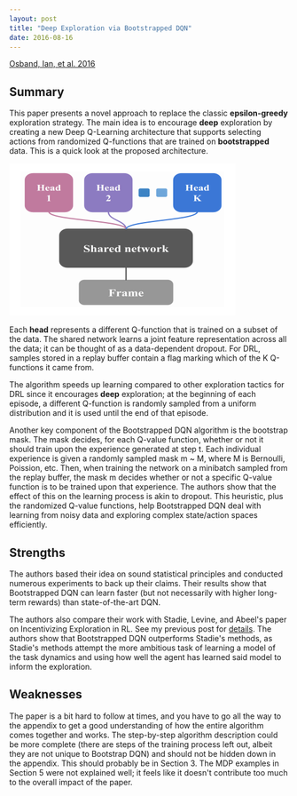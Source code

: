```yaml
---
layout: post
title: "Deep Exploration via Bootstrapped DQN"
date: 2016-08-16
---
```


[Osband, Ian, et al. 2016](http://arxiv.org/pdf/1602.04621v3.pdf)

## Summary 

This paper presents a novel approach to replace the classic **epsilon-greedy** exploration strategy. The main idea is to encourage **deep** exploration by creating a new Deep Q-Learning architecture that supports selecting actions from randomized Q-functions that are trained on **bootstrapped** data. This is a quick look at the proposed architecture.

![Bootstrapped DQN Architecture](/assets/bootstrapped_dqn_arch.png)

Each __head__ represents a different Q-function that is trained on a subset of the data. The shared network learns a joint feature representation across all the data; it can be thought of as a data-dependent dropout. For DRL, samples stored in a replay buffer contain a flag marking which of the K Q-functions it came from. 

The algorithm speeds up learning compared to other exploration tactics for DRL since it encourages **deep** exploration; at the beginning of each episode, a different Q-function is randomly sampled from a uniform distribution and it is used until the end of that episode. 

Another key component of the Bootstrapped DQN algorithm is the bootstrap mask. The mask decides, for each Q-value function, whether or not it should train upon the experience generated at step t. Each individual experience is given a randomly sampled mask m ~ M, where M is Bernoulli, Poission, etc. Then, when training the network on a minibatch sampled from the replay buffer, the mask m decides whether or not a specific Q-value function is to be trained upon that experience. The authors show that the effect of this on the learning process is akin to dropout. This heuristic, plus the randomized Q-value functions, help Bootstrapped DQN deal with learning from noisy data and exploring complex state/action spaces efficiently. 

## Strengths

The authors based their idea on sound statistical principles and conducted numerous experiments to back up their claims. Their results show that Bootstrapped DQN can learn faster (but not necessarily with higher long-term rewards) than state-of-the-art DQN. 

The authors also compare their work with Stadie, Levine, and Abeel's paper on Incentivizing Exploration in RL. See my previous post for [details](http://pemami4911.github.io/2016/01/22/incentivizing-exploraton-in-rl.html). The authors show that Bootstrapped DQN outperforms Stadie's methods, as Stadie's methods attempt the more ambitious task of learning a model of the task dynamics and using how well the agent has learned said model to inform the exploration. 

## Weaknesses

The paper is a bit hard to follow at times, and you have to go all the way to the appendix to get a good understanding of how the entire algorithm comes together and works. The step-by-step algorithm description could be more complete (there are steps of the training process left out, albeit they are not unique to Bootstrap DQN) and should not be hidden down in the appendix. This should probably be in Section 3. The MDP examples in Section 5 were not explained well; it feels like it doesn't contribute too much to the overall impact of the paper.   
